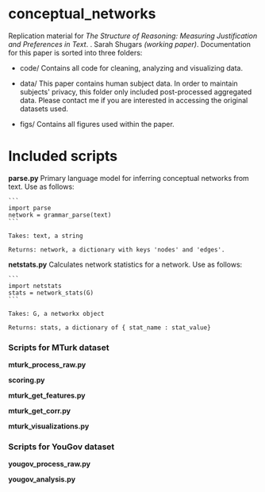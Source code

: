 # conceptual_networks
 Replication material for _The Structure of Reasoning: Measuring Justification and Preferences in Text_. . Sarah Shugars _(working paper)_.  Documentation for this paper is sorted into three folders:

* code/
Contains all code for cleaning, analyzing and visualizing data.

* data/
This paper contains human subject data. In order to maintain subjects' privacy, this folder only included post-processed aggregated data. Please contact me if you are interested in accessing the original datasets used.

* figs/
Contains all figures used within the paper.


# Included scripts
**parse.py**
	Primary language model for inferring conceptual networks from text.  Use as follows:
	
	```
	import parse
	network = grammar_parse(text)
	```
	
	Takes: text, a string
	
	Returns: network, a dictionary with keys 'nodes' and 'edges'.
	
	
**netstats.py**
	Calculates network statistics for a network. Use as follows:
	
	```
	import netstats
	stats = network_stats(G)
	```
	
	Takes: G, a networkx object
	
	Returns: stats, a dictionary of { stat_name : stat_value}

### Scripts for MTurk dataset
**mturk_process_raw.py**

**scoring.py**


**mturk_get_features.py**

**mturk_get_corr.py**

**mturk_visualizations.py**

### Scripts for YouGov dataset

**yougov_process_raw.py**

**yougov_analysis.py**